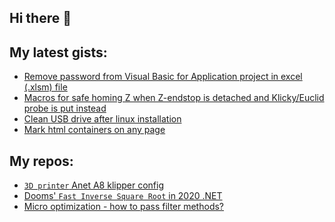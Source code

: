 ## Hi there 👋

<!--
**dbarwikowski/dbarwikowski** is a ✨ _special_ ✨ repository because its `README.md` (this file) appears on your GitHub profile.

Here are some ideas to get you started:

- 🔭 I’m currently working on ...
- 🌱 I’m currently learning ...
- 👯 I’m looking to collaborate on ...
- 🤔 I’m looking for help with ...
- 💬 Ask me about ...
- 📫 How to reach me: ...
- 😄 Pronouns: ...
- ⚡ Fun fact: ...
-->

## My latest gists:
- [Remove password from Visual Basic for Application project in excel (.xlsm) file](https://gist.github.com/dbarwikowski/8d7c8ea7dccd5efbf34a473ca17586e5)
- [Macros for safe homing Z when Z-endstop is detached and Klicky/Euclid probe is put instead](https://gist.github.com/dbarwikowski/c1be1fd1c2b5d7de72794edc6f6ab5fe)
- [Clean USB drive after linux installation](https://gist.github.com/dbarwikowski/07da8285dbaf56b98f2d65d137370269)
- [Mark html containers on any page](https://gist.github.com/dbarwikowski/dbdeccb27aefa73a2dd7c6dc372748c4)

## My repos:
- [`3D printer` Anet A8 klipper config](https://github.com/dbarwikowski/AnetA8.cfg)
- [Dooms' `Fast Inverse Square Root` in 2020 .NET](https://github.com/dbarwikowski/FastInverseSquareRoot)
- [Micro optimization - how to pass filter methods?](https://github.com/dbarwikowski/CachedDelegates)
